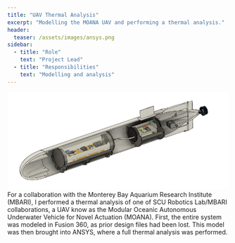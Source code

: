 ```yaml
---
title: "UAV Thermal Analysis"
excerpt: "Modelling the MOANA UAV and performing a thermal analysis."
header:
  teaser: /assets/images/ansys.png
sidebar:
  - title: "Role"
    text: "Project Lead"
  - title: "Responsibilities"
    text: "Modelling and analysis"
---
```

![MOANA UAV](/assets/images/MOANA.png)
For a collaboration with the Monterey Bay Aquarium Research Institute (MBARI), I performed a thermal analysis of one of SCU Robotics Lab/MBARI collaborations, a UAV know as the Modular Oceanic Autonomous Underwater Vehicle for Novel Actuation (MOANA). First, the entire system was modeled in Fusion 360, as prior design files had been lost. This model was then brought into ANSYS, where a full thermal analysis was performed.
